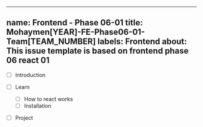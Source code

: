  ---
name: Frontend - Phase 06-01
title: Mohaymen[YEAR]-FE-Phase06-01-Team[TEAM_NUMBER]
labels: Frontend
about: This issue template is based on frontend phase 06 react 01
---

-   [ ] Introduction
-   [ ] Learn
  -   [ ] How to react works
  -   [ ] Installation
- [ ] Project 

